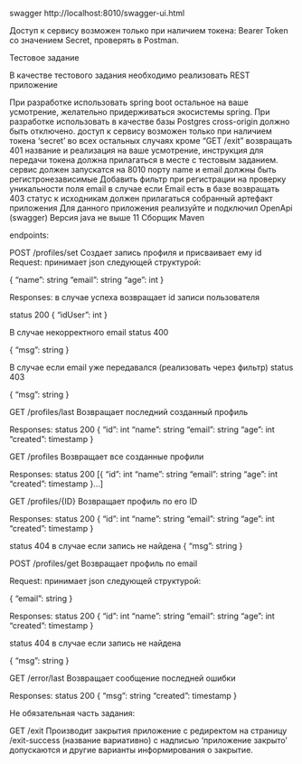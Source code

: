 swagger http://localhost:8010/swagger-ui.html

Доступ к сервису возможен только при наличием токена: Bearer Token
со значением Secret, проверять в Postman.

Тестовое задание

В качестве тестового задания необходимо реализовать REST  приложение


При разработке использовать spring boot остальное на ваше усмотрение, желательно придерживаться экосистемы spring.
При разработке использовать в качестве базы Postgres
cross-origin должно быть отключено.
доступ к сервису возможен только при наличием токена ‘secret’ во всех остальных случаях кроме “GET /exit” возвращать 401 название и реализация на ваше усмотрение, инструкция для передачи токена должна прилагаться в месте с тестовым заданием.
сервис должен запускатся на 8010 порту
name и email должны быть регистронезависимые
Добавить фильтр при регистрации на проверку уникальности поля email в случае если Email есть в базе возвращать 403 статус
к исходникам должен прилагаться собранный артефакт приложения
Для данного приложения реализуйте и подключил OpenApi (swagger)
Версия java не выше 11
Сборщик Maven


endpoints:

POST /profiles/set
Создает запись профиля и присваивает ему id
Request:
принимает json следующей структурой:

{
	“name”: string
	“email”: string
	“age”: int
}

Responses:
в случае успеха возвращает id записи пользователя

status 200
{
	“idUser”: int
}

В случае некорректного email
status 400

{
	“msg”: string
}

В случае если email уже передавался (реализовать через фильтр)
status 403

{
	“msg”: string
}

GET /profiles/last
Возвращает последний созданный профиль

Responses:
status 200
{
	“id”: int
	“name”: string
	“email”: string
	“age”: int
“created”: timestamp
}



GET /profiles
Возвращает все созданные профили

Responses:
status 200
[{
	“id”: int
	“name”: string
	“email”: string
	“age”: int
“created”: timestamp
}...]

GET /profiles/{ID}
Возвращает профиль по его ID

Responses:
status 200
{
	“id”: int
	“name”: string
	“email”: string
	“age”: int
“created”: timestamp
}

status 404
в случае если запись не найдена
{
	“msg”: string
}





POST /profiles/get
Возвращает профиль по email

Request:
принимает json следующей структурой:

{
	“email”: string
}

Responses:
status 200
{
	“id”: int
	“name”: string
	“email”: string
	“age”: int
“created”: timestamp
}

status 404
в случае если запись не найдена

{
	“msg”: string
}

GET /error/last
Возвращает сообщение последней ошибки

Responses:
status 200
{
	“msg”: string
	“created”: timestamp
}

Не обязательная часть задания:

GET /exit
Производит закрытия приложение с редиректом на страницу /exit-success (название вариативно) с надписью ‘приложение закрыто’ допускаются и другие варианты информирования о закрытие.

